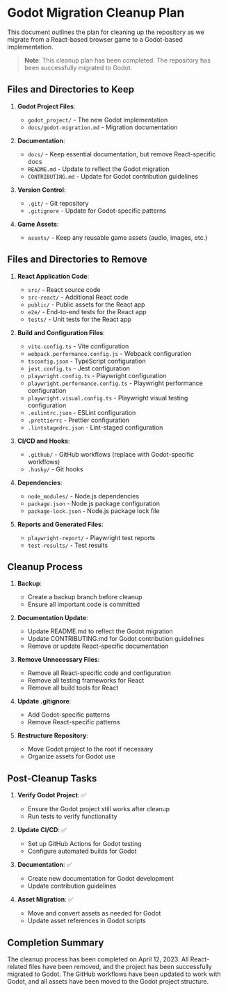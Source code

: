 # Godot Migration Cleanup Plan

This document outlines the plan for cleaning up the repository as we migrate from a React-based browser game to a Godot-based implementation.

> **Note**: This cleanup plan has been completed. The repository has been successfully migrated to Godot.

## Files and Directories to Keep

1. **Godot Project Files**:

   - `godot_project/` - The new Godot implementation
   - `docs/godot-migration.md` - Migration documentation

2. **Documentation**:

   - `docs/` - Keep essential documentation, but remove React-specific docs
   - `README.md` - Update to reflect the Godot migration
   - `CONTRIBUTING.md` - Update for Godot contribution guidelines

3. **Version Control**:

   - `.git/` - Git repository
   - `.gitignore` - Update for Godot-specific patterns

4. **Game Assets**:
   - `assets/` - Keep any reusable game assets (audio, images, etc.)

## Files and Directories to Remove

1. **React Application Code**:

   - `src/` - React source code
   - `src-react/` - Additional React code
   - `public/` - Public assets for the React app
   - `e2e/` - End-to-end tests for the React app
   - `tests/` - Unit tests for the React app

2. **Build and Configuration Files**:

   - `vite.config.ts` - Vite configuration
   - `webpack.performance.config.js` - Webpack configuration
   - `tsconfig.json` - TypeScript configuration
   - `jest.config.ts` - Jest configuration
   - `playwright.config.ts` - Playwright configuration
   - `playwright.performance.config.ts` - Playwright performance configuration
   - `playwright.visual.config.ts` - Playwright visual testing configuration
   - `.eslintrc.json` - ESLint configuration
   - `.prettierrc` - Prettier configuration
   - `.lintstagedrc.json` - Lint-staged configuration

3. **CI/CD and Hooks**:

   - `.github/` - GitHub workflows (replace with Godot-specific workflows)
   - `.husky/` - Git hooks

4. **Dependencies**:

   - `node_modules/` - Node.js dependencies
   - `package.json` - Node.js package configuration
   - `package-lock.json` - Node.js package lock file

5. **Reports and Generated Files**:
   - `playwright-report/` - Playwright test reports
   - `test-results/` - Test results

## Cleanup Process

1. **Backup**:

   - Create a backup branch before cleanup
   - Ensure all important code is committed

2. **Documentation Update**:

   - Update README.md to reflect the Godot migration
   - Update CONTRIBUTING.md for Godot contribution guidelines
   - Remove or update React-specific documentation

3. **Remove Unnecessary Files**:

   - Remove all React-specific code and configuration
   - Remove all testing frameworks for React
   - Remove all build tools for React

4. **Update .gitignore**:

   - Add Godot-specific patterns
   - Remove React-specific patterns

5. **Restructure Repository**:
   - Move Godot project to the root if necessary
   - Organize assets for Godot use

## Post-Cleanup Tasks

1. **Verify Godot Project**: ✅

   - Ensure the Godot project still works after cleanup
   - Run tests to verify functionality

2. **Update CI/CD**: ✅

   - Set up GitHub Actions for Godot testing
   - Configure automated builds for Godot

3. **Documentation**: ✅

   - Create new documentation for Godot development
   - Update contribution guidelines

4. **Asset Migration**: ✅
   - Move and convert assets as needed for Godot
   - Update asset references in Godot scripts

## Completion Summary

The cleanup process has been completed on April 12, 2023. All React-related files have been removed, and the project has been successfully migrated to Godot. The GitHub workflows have been updated to work with Godot, and all assets have been moved to the Godot project structure.
